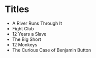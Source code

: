 # Titles

* A River Runs Through It
* Fight Club
* 12 Years a Slave
* The Big Short
* 12 Monkeys
* The Curious Case of Benjamin Button 

